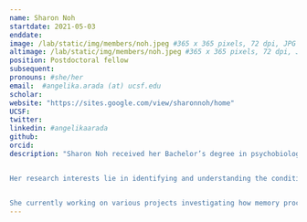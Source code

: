 ```yaml
---
name: Sharon Noh
startdate: 2021-05-03
enddate:
image: /lab/static/img/members/noh.jpeg #365 x 365 pixels, 72 dpi, JPG
altimage: /lab/static/img/members/noh.jpeg #365 x 365 pixels, 72 dpi, JPG
position: Postdoctoral fellow
subsequent:
pronouns: #she/her
email:  #angelika.arada (at) ucsf.edu
scholar:
website: "https://sites.google.com/view/sharonnoh/home"
UCSF:
twitter:
linkedin: #angelikaarada
github:
orcid:
description: "Sharon Noh received her Bachelor’s degree in psychobiology at UCLA and her Ph.D. in cognitive neuroscience at UT Austin. 


Her research interests lie in identifying and understanding the conditions that improve long term learning and decision-making across the lifespan. 


She currently working on various projects investigating how memory processes influence planning and decision-making in older and younger adults using neuroimaging (fMRI) and computational modeling techniques. "
---
```

